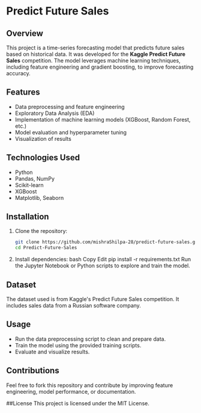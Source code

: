 # Predict Future Sales

## Overview
This project is a time-series forecasting model that predicts future sales based on historical data. It was developed for the **Kaggle Predict Future Sales** competition. The model leverages machine learning techniques, including feature engineering and gradient boosting, to improve forecasting accuracy.

## Features
- Data preprocessing and feature engineering  
- Exploratory Data Analysis (EDA)  
- Implementation of machine learning models (XGBoost, Random Forest, etc.)  
- Model evaluation and hyperparameter tuning  
- Visualization of results  

## Technologies Used
- Python  
- Pandas, NumPy  
- Scikit-learn  
- XGBoost  
- Matplotlib, Seaborn  

## Installation
1. Clone the repository:  
   ```bash
   git clone https://github.com/mishraShilpa-28/predict-future-sales.git
   cd Predict-Future-Sales


2. Install dependencies:
   bash
   Copy
   Edit
   pip install -r requirements.txt
   Run the Jupyter Notebook or Python scripts to explore and train the model.

## Dataset
The dataset used is from Kaggle's Predict Future Sales competition. It includes sales data from a Russian software company.

## Usage
- Run the data preprocessing script to clean and prepare data.
- Train the model using the provided training scripts.
- Evaluate and visualize results.

## Contributions
Feel free to fork this repository and contribute by improving feature engineering, model performance, or documentation.

##License
This project is licensed under the MIT License.